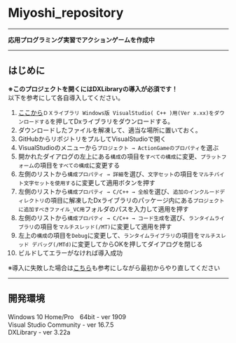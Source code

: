 # Miyoshi_repository
---
**応用プログラミング実習でアクションゲームを作成中**

---
## はじめに
**※このプロジェクトを開くにはDXLibraryの導入が必須です！**  
以下を参考にして各自導入してください。

1. [ここから](https://dxlib.xsrv.jp/dxdload.html)`ＤＸライブラリ Windows版 VisualStudio( C++ )用(Ver x.xx)をダウンロードする`を押してDxライブラリをダウンロードする。
2. ダウンロードしたファイルを解凍して、適当な場所に置いておく。
3. GitHubからリポジトリをプルしてVisualStudioで開く
4. VisualStudioのメニューから`プロジェクト → ActionGameのプロパティ`を選ぶ
5. 開かれたダイアログの左上にある`構成`の項目を`すべての構成`に変更、`プラットフォーム`の項目を`すべての構成`に変更する
6. 左側のリストから`構成プロパティ → 詳細`を選び、`文字セット`の項目を`マルチバイト文字セットを使用する`に変更して適用ボタンを押す
7. 左側のリストから`構成プロパティ → C/C++ → 全般`を選び、`追加のインクルードディレクトリ`の項目に解凍したDxライブラリのパッケージ内にある`プロジェクトに追加すべきファイル_VC用`フォルダのパスを入力して適用を押す
8. 左側のリストから`構成プロパティ → C/C++ → コード生成`を選び、`ランタイムライブラリ`の項目を`マルチスレッド(/MT)`に変更して適用を押す
9. 左上の`構成`の項目を`Debug`に変更して、`ランタイムライブラリ`の項目を`マルチスレッド デバッグ(/MTd)`に変更してからOKを押してダイアログを閉じる
10. ビルドしてエラーがなければ導入成功

※導入に失敗した場合は[こちら](https://dxlib.xsrv.jp/use/dxuse_vscom2019.html)も参考にしながら最初からやり直してください

---
## 開発環境
Windows 10 Home/Pro　64bit - ver 1909  
Visual Studio Community - ver 16.7.5  
DXLibrary - ver 3.22a